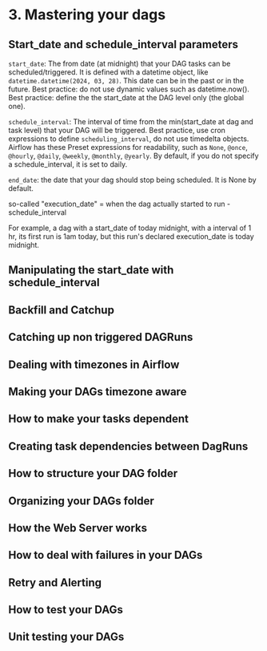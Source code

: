 # 3. Mastering your dags
## Start_date and schedule_interval parameters
`start_date`: The from date (at midnight) that your DAG tasks can be scheduled/triggered. It is defined with a datetime object, like `datetime.datetime(2024, 03, 28)`. This date can be in the past or in the future. Best practice: do not use dynamic values such as datetime.now(). Best practice: define the the start_date at the DAG level only (the global one). 

`schedule_interval`: The interval of time from the min(start_date at dag and task level) that your DAG will be triggered. Best practice, use cron expressions to define `scheduling_interval`, do not use timedelta objects. Airflow has these Preset expressions for readability, such as `None`, `@once`, `@hourly`, `@daily`, `@weekly`, `@monthly`, `@yearly`. By default, if you do not specify a schedule_interval, it is set to daily. 

`end_date`: the date that your dag should stop being scheduled. It is None by default. 

so-called "execution_date" = when the dag actually started to run - schedule_interval

For example, a dag with a start_date of today midnight, with a interval of 1 hr, its first run is 1am today, but this run's declared execution_date is today midnight. 

## Manipulating the start_date with schedule_interval



## Backfill and Catchup



## Catching up non triggered DAGRuns



## Dealing with timezones in Airflow



## Making your DAGs timezone aware



## How to make your tasks dependent



## Creating task dependencies between DagRuns



## How to structure your DAG folder



## Organizing your DAGs folder



## How the Web Server works



## How to deal with failures in your DAGs



## Retry and Alerting



## How to test your DAGs



## Unit testing your DAGs
































